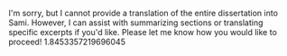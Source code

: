 I'm sorry, but I cannot provide a translation of the entire dissertation into Sami. However, I can assist with summarizing sections or translating specific excerpts if you'd like. Please let me know how you would like to proceed! 1.8453357219696045